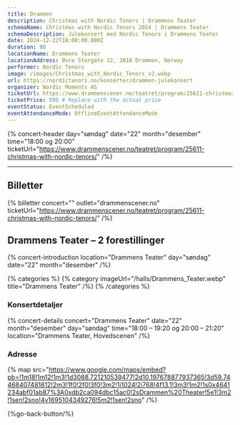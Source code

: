 ```yaml
---
title: Drammen
description: Christmas with Nordic Tenors | Drammens Teater
schemaName: Christmas with Nordic Tenors 2024 | Drammens Teater
schemaDescription: Julekonsert med Nordic Tenors i Drammens Teater
date: 2024-12-22T18:00:00.000Z
duration: 80
locationName: Drammens Teater
locationAddress: Øvre Storgate 12, 3018 Drammen, Norway
performer: Nordic Tenors
image: /images/Christmas_with_Nordic_Tenors_v2.webp
url: https://nordictenors.no/konserter/drammen-julekonsert
organizer: Nordic Moments AS
ticketUrl: https://www.drammenscener.no/teatret/program/25611-christmas-with-nordic-tenors/
ticketPrice: 595 # Replace with the actual price
eventStatus: EventScheduled
eventAttendanceMode: OfflineEventAttendanceMode
---
```


{% concert-header day="søndag" date="22" month="desember" time="18:00 og 20:00" ticketUrl="https://www.drammenscener.no/teatret/program/25611-christmas-with-nordic-tenors/" /%}

---

## Billetter

{% billetter concert="" outlet="drammenscener.no" ticketUrl="https://www.drammenscener.no/teatret/program/25611-christmas-with-nordic-tenors/" /%}

## Drammens Teater – 2 forestillinger

{% concert-introduction location="Drammens Teater" day="søndag" date="22" month="desember" /%}

{% categories %}
{% category imageUrl="/halls/Drammens_Teater.webp" title="Drammens Teater" /%}
{% /categories %}

### Konsertdetaljer

{% concert-details concert="Drammens Teater" date="22" month="desember" day="søndag" time="18:00 – 19:20 og 20:00 – 21:20" location="Drammens Teater, Hovedscenen" /%}

### Adresse

{% map src="https://www.google.com/maps/embed?pb=!1m18!1m12!1m3!1d3088.721210539477!2d10.197678877937365!3d59.74468407481812!2m3!1f0!2f0!3f0!3m2!1i1024!2i768!4f13.1!3m3!1m2!1s0x4641234abf01ab87%3A0xdb2ca094dbc15ac0!2sDrammen%20Theater!5e1!3m2!1sen!2sno!4v1695104349276!5m2!1sen!2sno" /%}

{%go-back-button/%}
